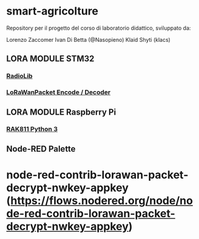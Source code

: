 # smart-agricolture
Repository per il progetto del corso di laboratorio didattico, 
sviluppato da:

Lorenzo Zaccomer
Ivan Di Betta (@Nasopieno)
Klaid Shyti (klacs)



## LORA MODULE STM32
### [RadioLib](https://github.com/jgromes/RadioLib)
### [LoRaWanPacket Encode / Decoder](https://github.com/ricaun/LoRaWanPacket)


## LORA MODULE Raspberry Pi
### [RAK811 Python 3](https://github.com/AmedeeBulle/pyrak811)


## Node-RED Palette
# node-red-contrib-lorawan-packet-decrypt-nwkey-appkey (https://flows.nodered.org/node/node-red-contrib-lorawan-packet-decrypt-nwkey-appkey)
